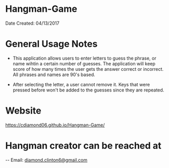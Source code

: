# Hangman-Game
Date Created: 04/13/2017
# General Usage Notes
- This application allows users to enter letters to guess the phrase, or name wihtin a certain number of guesses. The application will keep score of how many times the user gets the answer correct or incorrect. All phrases and names are 90's based. 

- After selecting the letter, a user cannot remove it. Keys that were pressed before won't be added to the guesses since they are repeated.

# Website
https://cdiamond06.github.io/Hangman-Game/

# Hangman creator can be reached at
-- Email: diamond.clinton6@gmail.com
